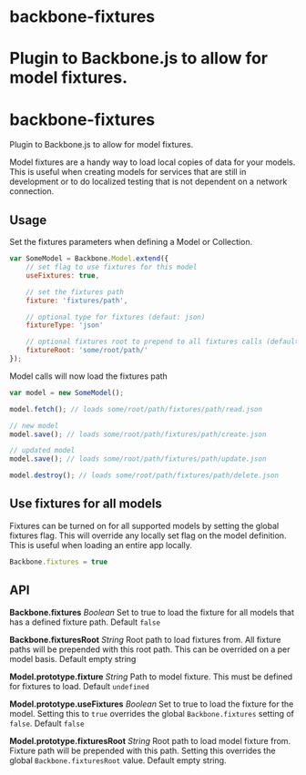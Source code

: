 backbone-fixtures
=================

Plugin to Backbone.js to allow for model fixtures.
=======
# backbone-fixtures
Plugin to Backbone.js to allow for model fixtures.

Model fixtures are a handy way to load local copies of data for your models. This is useful when creating models for services that are still in development or to do localized testing that is not dependent on a network connection.

## Usage
Set the fixtures parameters when defining a Model or Collection. 

```javascript
var SomeModel = Backbone.Model.extend({
	// set flag to use fixtures for this model
	useFixtures: true,

	// set the fixtures path
	fixture: 'fixtures/path',

	// optional type for fixtures (defaut: json)
	fixtureType: 'json'

	// optional fixtures root to prepend to all fixtures calls (default: empty)
	fixtureRoot: 'some/root/path/'
});
```

Model calls will now load the fixtures path

```javascript
var model = new SomeModel();

model.fetch(); // loads some/root/path/fixtures/path/read.json

// new model
model.save(); // loads some/root/path/fixtures/path/create.json

// updated model
model.save(); // loads some/root/path/fixtures/path/update.json

model.destroy(); // loads some/root/path/fixtures/path/delete.json
```

## Use fixtures for all models
Fixtures can be turned on for all supported models by setting the global fixtures flag. This will override any locally set flag on the model definition. This is useful when loading an entire app locally.

```javascript
Backbone.fixtures = true
```

## API

**Backbone.fixtures** _Boolean_ Set to true to load the fixture for all models that has a defined fixture path. Default `false`

**Backbone.fixturesRoot** _String_ Root path to load fixtures from. All fixture paths will be prepended with this root path. This can be overrided on a per model basis. Default empty string

**Model.prototype.fixture** _String_ Path to model fixture. This must be defined for fixtures to load. Default `undefined`

**Model.prototype.useFixtures** _Boolean_ Set to true to load the fixture for the model. Setting this to `true` overrides the global `Backbone.fixtures` setting of `false`. Default `false`

**Model.prototype.fixturesRoot** _String_ Root path to load model fixture from. Fixture path will be prepended with this path. Setting this overrides the global `Backbone.fixturesRoot` value. Default empty string.


